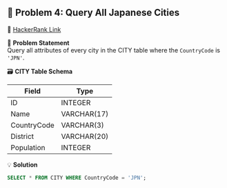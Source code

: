 ## 🧪 Problem 4: Query All Japanese Cities

🔗 [HackerRank Link](https://www.hackerrank.com/challenges/japanese-cities-attributes/problem)

📄 **Problem Statement**  
Query all attributes of every city in the CITY table where the `CountryCode` is `'JPN'`.

🗃️ **CITY Table Schema**

| Field        | Type        |
|--------------|-------------|
| ID           | INTEGER     |
| Name         | VARCHAR(17) |
| CountryCode  | VARCHAR(3)  |
| District     | VARCHAR(20) |
| Population   | INTEGER     |

💡 **Solution**
```sql
SELECT * FROM CITY WHERE CountryCode = 'JPN';
